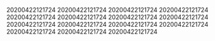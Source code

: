 20200422121724
20200422121724
20200422121724
20200422121724
20200422121724
20200422121724
20200422121724
20200422121724
20200422121724
20200422121724
20200422121724
20200422121724
20200422121724
20200422121724
20200422121724
